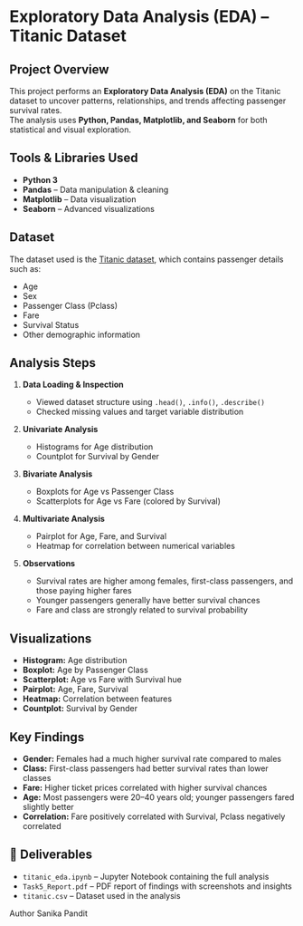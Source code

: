 # Exploratory Data Analysis (EDA) – Titanic Dataset

##  Project Overview
This project performs an **Exploratory Data Analysis (EDA)** on the Titanic dataset to uncover patterns, relationships, and trends affecting passenger survival rates.  
The analysis uses **Python, Pandas, Matplotlib, and Seaborn** for both statistical and visual exploration.

## Tools & Libraries Used
- **Python 3**
- **Pandas** – Data manipulation & cleaning
- **Matplotlib** – Data visualization
- **Seaborn** – Advanced visualizations

##  Dataset
The dataset used is the [Titanic dataset](https://raw.githubusercontent.com/datasciencedojo/datasets/master/titanic.csv), which contains passenger details such as:
- Age
- Sex
- Passenger Class (Pclass)
- Fare
- Survival Status
- Other demographic information

## Analysis Steps
1. **Data Loading & Inspection**  
   - Viewed dataset structure using `.head()`, `.info()`, `.describe()`
   - Checked missing values and target variable distribution

2. **Univariate Analysis**  
   - Histograms for Age distribution  
   - Countplot for Survival by Gender

3. **Bivariate Analysis**  
   - Boxplots for Age vs Passenger Class  
   - Scatterplots for Age vs Fare (colored by Survival)

4. **Multivariate Analysis**  
   - Pairplot for Age, Fare, and Survival  
   - Heatmap for correlation between numerical variables

5. **Observations**  
   - Survival rates are higher among females, first-class passengers, and those paying higher fares
   - Younger passengers generally have better survival chances
   - Fare and class are strongly related to survival probability

## Visualizations
- **Histogram:** Age distribution
- **Boxplot:** Age by Passenger Class
- **Scatterplot:** Age vs Fare with Survival hue
- **Pairplot:** Age, Fare, Survival
- **Heatmap:** Correlation between features
- **Countplot:** Survival by Gender

## Key Findings
- **Gender:** Females had a much higher survival rate compared to males  
- **Class:** First-class passengers had better survival rates than lower classes  
- **Fare:** Higher ticket prices correlated with higher survival chances  
- **Age:** Most passengers were 20–40 years old; younger passengers fared slightly better  
- **Correlation:** Fare positively correlated with Survival, Pclass negatively correlated

## 📄 Deliverables
- `titanic_eda.ipynb` – Jupyter Notebook containing the full analysis
- `Task5_Report.pdf` – PDF report of findings with screenshots and insights
- `titanic.csv` – Dataset used in the analysis

Author
Sanika Pandit


  
